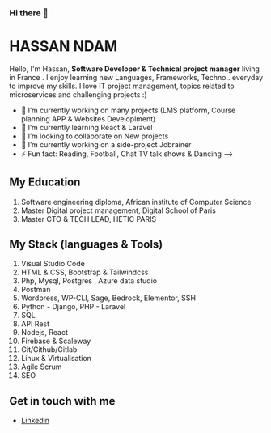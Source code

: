 ### Hi there 👋

<h1>HASSAN NDAM</h1>

Hello, I'm Hassan, <strong>Software Developer & Technical project manager</strong> living in France
. I enjoy learning new Languages, Frameworks, Techno.. everyday to improve my skills.  I love IT project management, topics related to microservices and challenging projects :)<br>


- 🔭 I’m currently working on many projects (LMS platform, Course planning APP & Websites Developlment)
- 🌱 I’m currently learning React & Laravel
- 👯 I’m looking to collaborate on New projects
- 👯 I’m currently working on a side-project Jobrainer
- ⚡ Fun fact: Reading, Football, Chat TV talk shows & Dancing
-->


<h2>My Education</h2>
<ol>
  <li>Software engineering diploma, African institute of Computer Science</li>
  <li>Master Digital project management, Digital School of Paris</li>
  <li>Master CTO & TECH LEAD, HETIC PARIS</li>
</ol>

<h2>My Stack (languages & Tools) </h2>
<ol>
  <li>Visual Studio Code</li>
  <li>HTML & CSS, Bootstrap & Tailwindcss</li>
  <li>Php, Mysql, Postgres , Azure data studio</li>
  <li>Postman</li>
  <li>Wordpress, WP-CLI, Sage, Bedrock, Elementor, SSH </li>
  <li>Python - Django, PHP - Laravel </li>
  <li>SQL</li>
  <li>API Rest</li>
  <li>Nodejs, React</li>
  <li>Firebase & Scaleway</li>
  <li>Git/Github/Gitlab</li>
  <li>Linux & Virtualisation </li>
  <li>Agile Scrum</li>
  <li>SEO</li>
</ol>


<h2>Get in touch with me</h2>
<ul>
  <li><a href="https://www.linkedin.com/in/hassanndam/" target="_blank">Linkedin</a></li>
<ul>
